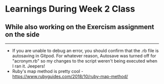 # Learnings During Week 2 Class
## While also working on the Exercism assignment on the side

---

- If you are unable to debug an error, you should confirm that the .rb file is autosaving in Gitpod. For whatever reason, Autosave was turned off for "acronym.rb" so my changes to the script weren't being executed when I ran it. Jeepers!
- Ruby's map method is pretty cool - https://www.rubyguides.com/2018/10/ruby-map-method/

